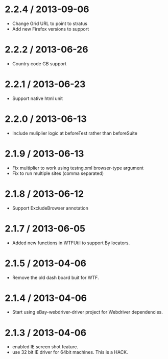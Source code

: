 2.2.4 / 2013-09-06
==================

  * Change Grid URL to point to stratus
  * Add new Firefox versions to support

2.2.2 / 2013-06-26
==================

  * Country code GB support

2.2.1 / 2013-06-23
==================

  * Support native html unit

2.2.0 / 2013-06-13
==================

  * Include muliplier logic at beforeTest rather than beforeSuite

2.1.9 / 2013-06-13
==================

  * Fix multiplier to work using testng.xml browser-type argument
  * Fix to run multiple sites (comma separated)

2.1.8 / 2013-06-12
==================

  * Support ExcludeBrowser annotation 


2.1.7 / 2013-06-05
==================

  * Added new functions in WTFUtil to support By locators.

2.1.5 / 2013-04-06
==================

  * Remove the old dash board buit for WTF.

2.1.4 / 2013-04-06
==================

  * Start using eBay-webdriver-driver project for Webdriver dependencies.

2.1.3 / 2013-04-06
==================

  * enabled IE screen shot feature.
  * use 32 bit IE driver for 64bit machines. This is a HACK.
